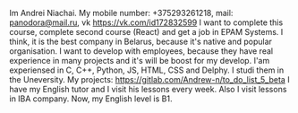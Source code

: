 Im Andrei Niachai. 
My mobile number: +375293261218, mail: panodora@mail.ru, vk https://vk.com/id172832599
I want to complete this course, complete second course (React) and get a job in EPAM Systems.
I think, it is the best company in Belarus, because it's native and popular organisation. I want to develop with employees, because they have
real experience in many projects and it's will be boost for my develop.
I'am experiensed in C, C++, Python, JS, HTML, CSS and Delphy. I studi them in the Uneversity.
My projects: https://gitlab.com/Andrew-n/to_do_list_5_beta
I have my English tutor and I visit his lessons every week. Also I visit lessons in IBA company.
Now, my English level is B1.